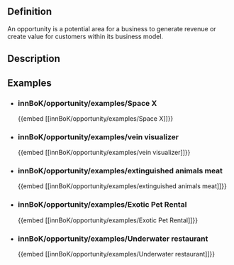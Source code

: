 
## Definition
An opportunity is a potential area for a business to generate revenue or create value for customers within its business model.
## Description
## Examples
- ### innBoK/opportunity/examples/Space X
	{{embed [[innBoK/opportunity/examples/Space X]]}}
- ### innBoK/opportunity/examples/vein visualizer
	{{embed [[innBoK/opportunity/examples/vein visualizer]]}}
- ### innBoK/opportunity/examples/extinguished animals meat
	{{embed [[innBoK/opportunity/examples/extinguished animals meat]]}}
- ### innBoK/opportunity/examples/Exotic Pet Rental
	{{embed [[innBoK/opportunity/examples/Exotic Pet Rental]]}}
- ### innBoK/opportunity/examples/Underwater restaurant
	{{embed [[innBoK/opportunity/examples/Underwater restaurant]]}}












